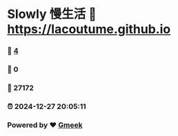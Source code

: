 # Slowly 慢生活 :link: https://lacoutume.github.io 
### :page_facing_up: [4](https://lacoutume.github.io/tag.html) 
### :speech_balloon: 0 
### :hibiscus: 27172 
### :alarm_clock: 2024-12-27 20:05:11 
### Powered by :heart: [Gmeek](https://github.com/Meekdai/Gmeek)
